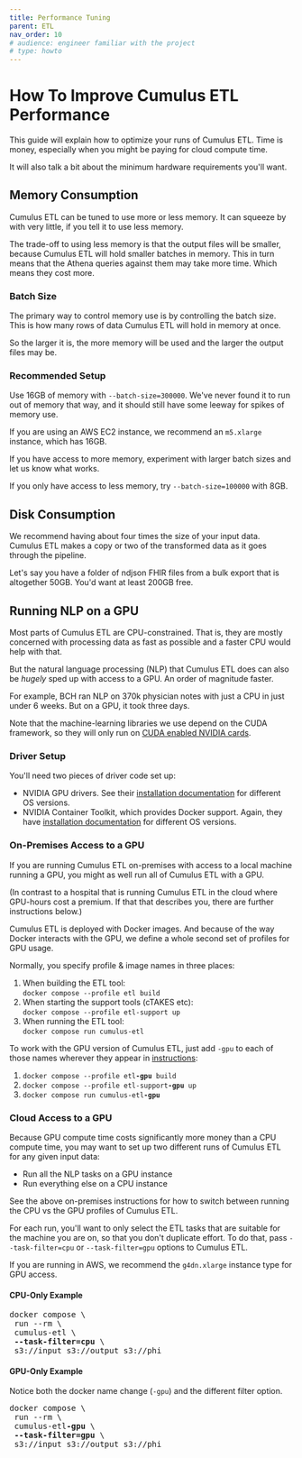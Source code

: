 ```yaml
---
title: Performance Tuning
parent: ETL
nav_order: 10
# audience: engineer familiar with the project
# type: howto
---
```


# How To Improve Cumulus ETL Performance

This guide will explain how to optimize your runs of Cumulus ETL.
Time is money, especially when you might be paying for cloud compute time.

It will also talk a bit about the minimum hardware requirements you'll want.

## Memory Consumption

Cumulus ETL can be tuned to use more or less memory.
It can squeeze by with very little, if you tell it to use less memory.

The trade-off to using less memory is that the output files will be smaller,
because Cumulus ETL will hold smaller batches in memory.
This in turn means that the Athena queries against them may take more time.
Which means they cost more.

### Batch Size

The primary way to control memory use is by controlling the batch size.
This is how many rows of data Cumulus ETL will hold in memory at once.

So the larger it is, the more memory will be used and the larger the output files may be.

### Recommended Setup

Use 16GB of memory with `--batch-size=300000`.
We've never found it to run out of memory that way, and it should still have some leeway for spikes of memory use.

If you are using an AWS EC2 instance, we recommend an `m5.xlarge` instance, which has 16GB.

If you have access to more memory, experiment with larger batch sizes and let us know what works.

If you only have access to less memory, try `--batch-size=100000` with 8GB.

## Disk Consumption

We recommend having about four times the size of your input data.
Cumulus ETL makes a copy or two of the transformed data as it goes through the pipeline.

Let's say you have a folder of ndjson FHIR files from a bulk export that is altogether 50GB.
You'd want at least 200GB free.

## Running NLP on a GPU

Most parts of Cumulus ETL are CPU-constrained.
That is, they are mostly concerned with processing data as fast as possible and a faster CPU would help with that.

But the natural language processing (NLP) that Cumulus ETL does can also be _hugely_ sped up with access to a GPU.
An order of magnitude faster.

For example, BCH ran NLP on 370k physician notes with just a CPU in just under 6 weeks.
But on a GPU, it took three days.

Note that the machine-learning libraries we use depend on the CUDA framework,
so they will only run on [CUDA enabled NVIDIA cards](https://developer.nvidia.com/cuda-gpus).

### Driver Setup

You'll need two pieces of driver code set up:
- NVIDIA GPU drivers. See their
[installation documentation](https://docs.nvidia.com/datacenter/tesla/tesla-installation-notes/)
for different OS versions.
- NVIDIA Container Toolkit, which provides Docker support. Again, they have
[installation documentation](https://docs.nvidia.com/datacenter/cloud-native/container-toolkit/install-guide.html)
for different OS versions.

### On-Premises Access to a GPU

If you are running Cumulus ETL on-premises with access to a local machine running a GPU,
you might as well run all of Cumulus ETL with a GPU.

(In contrast to a hospital that is running Cumulus ETL in the cloud where GPU-hours cost a premium.
If that that describes you, there are further instructions below.)

Cumulus ETL is deployed with Docker images.
And because of the way Docker interacts with the GPU, we define a whole second set of profiles for GPU usage.

Normally, you specify profile & image names in three places:
1. When building the ETL tool:<br>
`docker compose --profile etl build`
2. When starting the support tools (cTAKES etc):<br>
`docker compose --profile etl-support up`
3. When running the ETL tool:<br>
`docker compose run cumulus-etl`

To work with the GPU version of Cumulus ETL, just add `-gpu` to each of those names
wherever they appear in [instructions](sample-runs.md):
1. <code>docker compose --profile etl<b>-gpu</b> build</code>
2. <code>docker compose --profile etl-support<b>-gpu</b> up</code>
3. <code>docker compose run cumulus-etl<b>-gpu</b></code>

### Cloud Access to a GPU

Because GPU compute time costs significantly more money than a CPU compute time,
you may want to set up two different runs of Cumulus ETL for any given input data:
- Run all the NLP tasks on a GPU instance
- Run everything else on a CPU instance

See the above on-premises instructions for how to switch between running the CPU vs the GPU profiles of Cumulus ETL.

For each run, you'll want to only select the ETL tasks that are suitable for the machine you are on,
so that you don't duplicate effort.
To do that, pass `--task-filter=cpu` or `--task-filter=gpu` options to Cumulus ETL.

If you are running in AWS, we recommend the `g4dn.xlarge` instance type for GPU access.

#### CPU-Only Example

<pre>
docker compose \
 run --rm \
 cumulus-etl \
 <b>--task-filter=cpu</b> \
 s3://input s3://output s3://phi
</pre>

#### GPU-Only Example

Notice both the docker name change (`-gpu`) and the different filter option.

<pre>
docker compose \
 run --rm \
 cumulus-etl<b>-gpu</b> \
 <b>--task-filter=gpu</b> \
 s3://input s3://output s3://phi
</pre>
